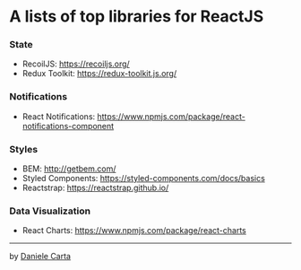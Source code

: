 <h1>A lists of top libraries for ReactJS</h1>

<h3>State</h3>

- RecoilJS: https://recoiljs.org/
- Redux Toolkit: https://redux-toolkit.js.org/

<h3>Notifications</h3>

- React Notifications: https://www.npmjs.com/package/react-notifications-component

<h3>Styles</h3>

- BEM: http://getbem.com/
- Styled Components: https://styled-components.com/docs/basics
- Reactstrap: https://reactstrap.github.io/

<h3>Data Visualization</h3>

- React Charts: https://www.npmjs.com/package/react-charts

<hr />

by <a href="https://www.linkedin.com/in/daniele-carta-lugano/?locale=it_IT">Daniele Carta</a>